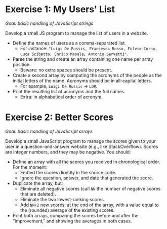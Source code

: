 # Exercise 1: My Users' List
_Goal: basic handling of JavaScript strings_

Develop a small JS program to manage the list of users in a website.

- Define the names of users as a comma-separated list.
  - For instance: `"Luigi De Russis, Francesca Russo, Fulvio Corno, Luca Scibetta, Enrico Masala, Antonio Servetti"`.
- Parse the string and create an array containing one name per array position.
  - Beware: no extra spaces should be present.
- Create a second array by computing the acronyms of the people as the initial letters of the name. Acronyms should be in all-capital letters.
  - For example, `Luigi De Russis` -> `LDR`.
- Print the resulting list of acronyms and the full names.
  - Extra: in alphabetical order of acronym.


# Exercise 2: Better Scores
_Goal: basic handling of JavaScript arrays_

Develop a small JavaScript program to manage the scores given to your user in a question-and-answer website (e.g., like StackOverflow). Scores are integer numbers, and they may be negative. You should:
 
- Define an array with all the scores you received in chronological order. For the moment:
  - Embed the scores directly in the source code.
  - Ignore the question, answer, and date that generated the score.
- Duplicate the array, but:
  - Eliminate all negative scores (call `NN` the number of negative scores that are deleted).
  - Eliminate the two lowest-ranking scores.
  - Add `NN+2` new scores, at the end of the array, with a value equal to the (rounded) average of the existing scores.
- Print both arrays, comparing the scores before and after the "improvement," and showing the averages in both cases.

